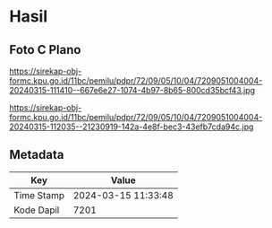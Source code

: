 # Hasil

## Foto C Plano

https://sirekap-obj-formc.kpu.go.id/11bc/pemilu/pdpr/72/09/05/10/04/7209051004004-20240315-111410--667e6e27-1074-4b97-8b65-800cd35bcf43.jpg

https://sirekap-obj-formc.kpu.go.id/11bc/pemilu/pdpr/72/09/05/10/04/7209051004004-20240315-112035--21230919-142a-4e8f-bec3-43efb7cda94c.jpg


## Metadata

| Key        | Value               |
| ---------- | ------------------- |
| Time Stamp | 2024-03-15 11:33:48 |
| Kode Dapil | 7201                |



